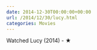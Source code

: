 ```yaml
---
date: 2014-12-30T00:00:00+00:00
url: /2014/12/30/lucy.html
categories: Movies
---
```

Watched Lucy (2014) - ★




